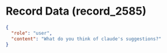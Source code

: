 # Record Data (record_2585)

```json
{
  "role": "user",
  "content": "What do you think of claude's suggestions?"
}
```

